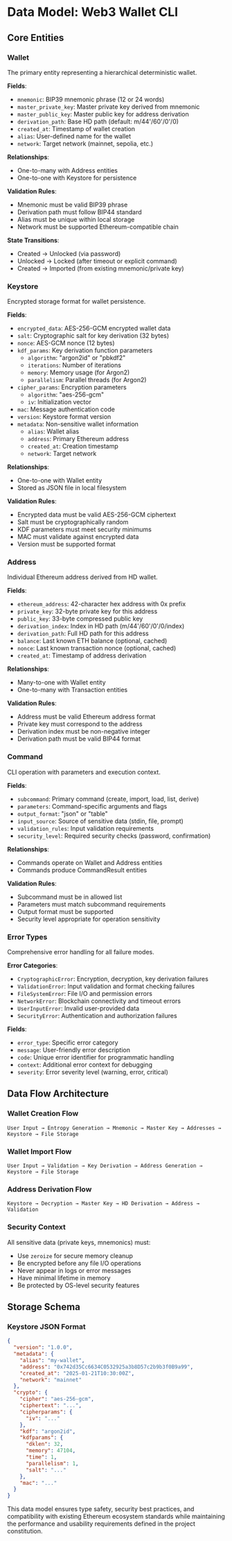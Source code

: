 # Data Model: Web3 Wallet CLI

## Core Entities

### Wallet
The primary entity representing a hierarchical deterministic wallet.

**Fields**:
- `mnemonic`: BIP39 mnemonic phrase (12 or 24 words)
- `master_private_key`: Master private key derived from mnemonic
- `master_public_key`: Master public key for address derivation
- `derivation_path`: Base HD path (default: m/44'/60'/0'/0)
- `created_at`: Timestamp of wallet creation
- `alias`: User-defined name for the wallet
- `network`: Target network (mainnet, sepolia, etc.)

**Relationships**:
- One-to-many with Address entities
- One-to-one with Keystore for persistence

**Validation Rules**:
- Mnemonic must be valid BIP39 phrase
- Derivation path must follow BIP44 standard
- Alias must be unique within local storage
- Network must be supported Ethereum-compatible chain

**State Transitions**:
- Created → Unlocked (via password)
- Unlocked → Locked (after timeout or explicit command)
- Created → Imported (from existing mnemonic/private key)

### Keystore
Encrypted storage format for wallet persistence.

**Fields**:
- `encrypted_data`: AES-256-GCM encrypted wallet data
- `salt`: Cryptographic salt for key derivation (32 bytes)
- `nonce`: AES-GCM nonce (12 bytes)
- `kdf_params`: Key derivation function parameters
  - `algorithm`: "argon2id" or "pbkdf2"
  - `iterations`: Number of iterations
  - `memory`: Memory usage (for Argon2)
  - `parallelism`: Parallel threads (for Argon2)
- `cipher_params`: Encryption parameters
  - `algorithm`: "aes-256-gcm"
  - `iv`: Initialization vector
- `mac`: Message authentication code
- `version`: Keystore format version
- `metadata`: Non-sensitive wallet information
  - `alias`: Wallet alias
  - `address`: Primary Ethereum address
  - `created_at`: Creation timestamp
  - `network`: Target network

**Relationships**:
- One-to-one with Wallet entity
- Stored as JSON file in local filesystem

**Validation Rules**:
- Encrypted data must be valid AES-256-GCM ciphertext
- Salt must be cryptographically random
- KDF parameters must meet security minimums
- MAC must validate against encrypted data
- Version must be supported format

### Address
Individual Ethereum address derived from HD wallet.

**Fields**:
- `ethereum_address`: 42-character hex address with 0x prefix
- `private_key`: 32-byte private key for this address
- `public_key`: 33-byte compressed public key
- `derivation_index`: Index in HD path (m/44'/60'/0'/0/index)
- `derivation_path`: Full HD path for this address
- `balance`: Last known ETH balance (optional, cached)
- `nonce`: Last known transaction nonce (optional, cached)
- `created_at`: Timestamp of address derivation

**Relationships**:
- Many-to-one with Wallet entity
- One-to-many with Transaction entities

**Validation Rules**:
- Address must be valid Ethereum address format
- Private key must correspond to the address
- Derivation index must be non-negative integer
- Derivation path must be valid BIP44 format

### Command
CLI operation with parameters and execution context.

**Fields**:
- `subcommand`: Primary command (create, import, load, list, derive)
- `parameters`: Command-specific arguments and flags
- `output_format`: "json" or "table"
- `input_source`: Source of sensitive data (stdin, file, prompt)
- `validation_rules`: Input validation requirements
- `security_level`: Required security checks (password, confirmation)

**Relationships**:
- Commands operate on Wallet and Address entities
- Commands produce CommandResult entities

**Validation Rules**:
- Subcommand must be in allowed list
- Parameters must match subcommand requirements
- Output format must be supported
- Security level appropriate for operation sensitivity

### Error Types
Comprehensive error handling for all failure modes.

**Error Categories**:
- `CryptographicError`: Encryption, decryption, key derivation failures
- `ValidationError`: Input validation and format checking failures
- `FileSystemError`: File I/O and permission errors
- `NetworkError`: Blockchain connectivity and timeout errors
- `UserInputError`: Invalid user-provided data
- `SecurityError`: Authentication and authorization failures

**Fields**:
- `error_type`: Specific error category
- `message`: User-friendly error description
- `code`: Unique error identifier for programmatic handling
- `context`: Additional error context for debugging
- `severity`: Error severity level (warning, error, critical)

## Data Flow Architecture

### Wallet Creation Flow
```
User Input → Entropy Generation → Mnemonic → Master Key → Addresses → Keystore → File Storage
```

### Wallet Import Flow
```
User Input → Validation → Key Derivation → Address Generation → Keystore → File Storage
```

### Address Derivation Flow
```
Keystore → Decryption → Master Key → HD Derivation → Address → Validation
```

### Security Context
All sensitive data (private keys, mnemonics) must:
- Use `zeroize` for secure memory cleanup
- Be encrypted before any file I/O operations
- Never appear in logs or error messages
- Have minimal lifetime in memory
- Be protected by OS-level security features

## Storage Schema

### Keystore JSON Format
```json
{
  "version": "1.0.0",
  "metadata": {
    "alias": "my-wallet",
    "address": "0x742d35Cc6634C0532925a3b8D57c2b9b3f0B9a99",
    "created_at": "2025-01-21T10:30:00Z",
    "network": "mainnet"
  },
  "crypto": {
    "cipher": "aes-256-gcm",
    "ciphertext": "...",
    "cipherparams": {
      "iv": "..."
    },
    "kdf": "argon2id",
    "kdfparams": {
      "dklen": 32,
      "memory": 47104,
      "time": 1,
      "parallelism": 1,
      "salt": "..."
    },
    "mac": "..."
  }
}
```

This data model ensures type safety, security best practices, and compatibility with existing Ethereum ecosystem standards while maintaining the performance and usability requirements defined in the project constitution.